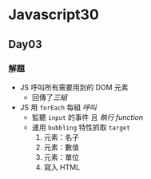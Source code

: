 # Javascript30

## Day03

### 解題

- JS 呼叫所有需要用到的 DOM 元素
  - 回傳了*三組*
- JS 用 `forEach` 每組 _呼叫_
  - 監聽 `input` 的事件 且 _執行 function_
  - 運用 `bubbling` 特性抓取 `target`
    1. 元素：名子
    2. 元素：數值
    3. 元素：單位
    4. 寫入 HTML
